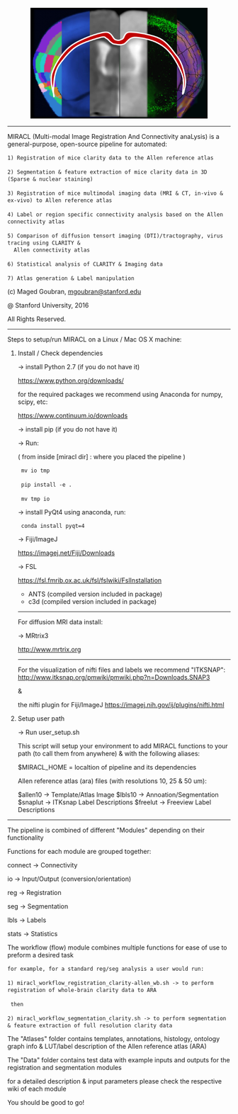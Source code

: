 
<p align="center">
  <img src="icon.png" alt="alt text" width="400" height="250"/>
</p>

______________

MIRACL (Multi-modal Image Registration And Connectivity anaLysis)
is a general-purpose, open-source pipeline for automated:

	1) Registration of mice clarity data to the Allen reference atlas

	2) Segmentation & feature extraction of mice clarity data in 3D (Sparse & nuclear staining)

	3) Registration of mice multimodal imaging data (MRI & CT, in-vivo & ex-vivo) to Allen reference atlas

	4) Label or region specific connectivity analysis based on the Allen connectivity atlas

    5) Comparison of diffusion tensort imaging (DTI)/tractography, virus tracing using CLARITY &
      Allen connectivity atlas

    6) Statistical analysis of CLARITY & Imaging data

	7) Atlas generation & Label manipulation


(c) Maged Goubran, 
    mgoubran@stanford.edu

@ Stanford University, 2016

All Rights Reserved. 

____________________________


Steps to setup/run MIRACL on a Linux / Mac OS X machine:


1) Install / Check dependencies

    -> install Python 2.7 (if you do not have it)  
    
      https://www.python.org/downloads/
    
      for the required packages we recommend using Anaconda for numpy, scipy, etc:
        
      https://www.continuum.io/downloads
    
    -> install pip (if you do not have it)
        
    -> Run: 

      ( from inside [miracl dir] : where you placed the pipeline )

        mv io tmp

        pip install -e .

        mv tmp io

    -> install PyQt4 using anaconda, run:
        
        conda install pyqt=4
            
    -> Fiji/ImageJ
    
      https://imagej.net/Fiji/Downloads

    -> FSL

      https://fsl.fmrib.ox.ac.uk/fsl/fslwiki/FslInstallation

    - ANTS (compiled version included in package)
    - c3d (compiled version included in package)
    
    _________________
    
    For diffusion MRI data install:

    -> MRtrix3
   
      http://www.mrtrix.org
                
    _________________

    For the visualization of nifti files and labels we recommend "ITKSNAP":
    http://www.itksnap.org/pmwiki/pmwiki.php?n=Downloads.SNAP3

    &

    the nifti plugin for Fiji/ImageJ
    https://imagej.nih.gov/ij/plugins/nifti.html


2) Setup user path

	-> Run user_setup.sh 
    
    This script will setup your environment to add MIRACL functions to your path
    (to call them from anywhere) & with the following aliases:
    
    $MIRACL_HOME = localtion of pipeline and its dependencies
    
    Allen reference atlas (ara) files (with resolutions 10, 25 & 50 um):
    
    $allen10 -> Template/Atlas Image
    $lbls10  -> Annoation/Segmentation    
    $snaplut -> ITKsnap Label Descriptions
    $freelut -> Freeview Label Descriptions
    
____________________________


The pipeline is combined of different "Modules" depending on their functionality

Functions for each module are grouped together:
  
   connect -> Connectivity

   io -> Input/Output (conversion/orientation)
    
   reg -> Registration
    
   seg -> Segmentation
    
   lbls -> Labels
    
   stats -> Statistics


The workflow (flow) module combines multiple functions for ease of use to preform a desired task
     
    for example, for a standard reg/seg analysis a user would run: 
    
    1) miracl_workflow_registration_clarity-allen_wb.sh -> to perform registration of whole-brain clarity data to ARA
    
     then
    
    2) miracl_workflow_segmentation_clarity.sh -> to perform segmentation & feature extraction of full resolution clarity data 


The "Atlases" folder contains templates, annotations, histology, ontology graph info & LUT/label description of the Allen reference atlas (ARA)


The "Data" folder contains test data with example inputs and outputs for the registration and segmentation modules


for a detailed description & input parameters please check the respective wiki of each module 


You should be good to go!
